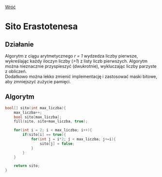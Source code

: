 [Wróć](../../../../../../)

# Sito Erastotenesa

## Działanie
Algorytm z ciągu arytmetycznego _r = 1_ wydzedza liczby pierwsze, wykreślając każdy iloczyn liczby (_>1_) z listy liczb pierwszych.
Algorytm można nieznacznie przyspieszyć (dwukrotnie), wykluczając liczby parzyste z obliczeń.  
Dodatkowo można lekko zmienić implementację i zastosować maski bitowe, aby zmniejszyć zużycie pamięci.

## Algorytm
```cpp
bool[] sito(int max_liczba){
    max_liczba++;
    bool sito[max_liczba];
    fill(sito, sito+max_liczba, true);

    for(int i = 2; i < max_liczba; i++){
        if(sito[i] == true){
            for(int j = i*2; j < max_liczba; j+=i){
                sito[j] = false;
            }
        }
    }

    return sito;
}
```
